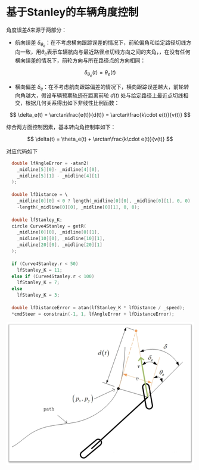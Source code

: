# 基于Stanley的车辆角度控制

角度误差$\delta$来源于两部分：

- 航向误差 $\delta_{\theta_e}$：在不考虑横向跟踪误差的情况下，前轮偏角和给定路径切线方向一致，用$\theta_e$表示车辆航向与最近路径点切线方向之间的夹角，，在没有任何横向误差的情况下，前轮方向与所在路径点的方向相同：

$$
\delta_{\theta_e}(t) = \theta_e(t)
$$

- 横向偏差 $\delta_e$：在不考虑航向跟踪偏差的情况下，横向跟踪误差越大，前轮转向角越大，假设车辆预期轨迹在距离前轮 $d(t)$ 处与给定路径上最近点切线相交，根据几何关系得出如下非线性比例函数：

$$
\delta_e(t) = \arctan\frac{e(t)}{d(t)} = \arctan\frac{k\cdot e(t)}{v(t)}
$$

综合两方面控制因素，基本转向角控制率如下：

$$
\delta(t) = \theta_e(t) + \arctan\frac{k\cdot e(t)}{v(t)}
$$

对应代码如下


```cpp
  double lfAngleError = -atan2(
    _midline[5][0]- _midline[4][0],
    _midline[5][1] - _midline[4][1]
  ); 

  double lfDistance = \
  	_midline[0][0] < 0 ? length(_midline[0][0], _midline[0][1], 0, 0) :
    -length(_midline[0][0], _midline[0][1], 0, 0);

  double lfStanley_K;
  circle Curve4Stanley = getR(
    _midline[0][0], _midline[0][1],
    _midline[10][0], _midline[10][1],
    _midline[20][0], _midline[20][1]
  );
  
  if (Curve4Stanley.r < 50)
    lfStanley_K = 11;
  else if (Curve4Stanley.r < 100)
    lfStanley_K = 7;
  else
    lfStanley_K = 3;

  double lfDistanceError = atan(lfStanley_K * lfDistance / _speed);
  *cmdSteer = constrain(-1, 1, lfAngleError + lfDistanceError);
```


![stanley计算示意图](./imgs/tasks/stanley_angel_model.png)